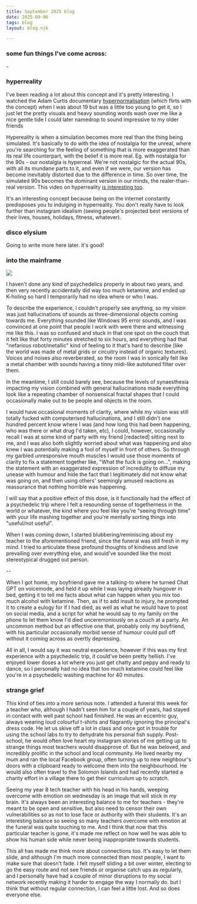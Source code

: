 ```yaml
---
title: September 2025 blog
date: 2025-09-06
tags: blog
layout: blog.njk

---
```


<h3>some fun things I've come across:</h3>
- 

<h3>hyperreality</h3>
I've been reading a lot about this concept and it's pretty interesting. I watched the Adam Curtis documentary <a href="https://www.youtube.com/watch?v=Gr7T07WfIhM">hypernormalisation</a> (which flirts with the concept) when I was about 19 but was a little too young to get it, so I just let the pretty visuals and heavy sounding words wash over me like a nice gentle tide I could later namedrop to sound impressive to my older friends

Hypereality is when a simulation becomes more real than the thing being simulated. It's basically to do with the idea of nostalgia for the unreal, where you're searching for the feeling of something that is more exaggerated than its real life counterpart, with the belief it is more real. Eg. with nostalgia for the 90s - our nostalgia is hyperreal. We're not nostalgic for the actual 90s, with all its mundane parts to it, and even if we were, our version has become inevitably distorted due to the difference in time. So over time, the simulated 90s becomes the dominant version in our minds, the realer-than-real version. This video on hyperreality [is interesting too](https://www.youtube.com/watch?v=zUuiqFGviOU).

It's an interesting concept because being on the internet constantly predisposes you to indulging in hyperreality. You don't really have to look further than instagram idealism (seeing people's projected best versions of their lives, houses, holidays, fitness, whatever).


<h3>disco elysium</h3>
Going to write more here later. it's good!

<h3>into the mainframe</h3>

<img src="/img/8rn0mzpnunz61.jpg">

I haven't done any kind of psychedelics properly in about two years, and then very recently accidentally did way too much ketamine, and ended up K-holing so hard I temporarily had no idea where or who I was.

To describe the experience, I couldn't properly see anything, so my vision was just hallucinations of sounds as three-dimensional objects coming towards me. Everything sounded like Windows 95 error sounds, and I was convinced at one point that people I work with were there and witnessing me like this. I was so confused and stuck in that one spot on the couch that it felt like that forty minutes stretched to six hours, and everything had that "nefarious robot/metallic" kind of feeling to it that's hard to describe (like the world was made of metal grids or circuitry instead of organic textures). Voices and noises also reverberated, so the room I was in sonically felt like a metal chamber with sounds having a tinny midi-like autotuned filter over them.

In the meantime, I still could barely see, because the levels of synaesthesia impacting my vision combined with general hallucinations made everything look like a repeating chamber of nonsensical fractal shapes that I could occasionally make out to be people and objects in the room.

I would have occasional moments of clarity, where while my vision was still totally fucked with computerised hallucinations, and I still didn't one hundred percent know where I was (and how long this had been happening, who was there or what drug I'd taken, etc), I could, however, occasionally recall I was at some kind of party with my friend [redacted] sitting next to me, and I was also both slightly worried about what was happening and also knew I was potentially making a fool of myself in front of others. So through my garbled unresponsive mouth muscles I would use those moments of clarity to fix a statement together like, "What the fuck is going on...", making the statement with an exaggerated expression of incredulity to diffuse my unease with humour and hide the fact that I legitimately did not know what was going on, and then using others' seemingly amused reactions as reassurance that nothing horrible was happening.

I will say that a positive effect of this dose, is it functionally had the effect of a psychedelic trip where I felt a resounding sense of togetherness in the world or whatever, the kind where you feel like you're "seeing through time" with your life mashing together and you're mentally sorting things into "useful/not useful".

When I was coming down, I started blubbering/reminiscing about my teacher to the aforementioned friend, since the funeral was still fresh in my mind. I tried to articulate these profound thoughts of kindness and love prevailing over everything else, and would've sounded like the most stereotypical drugged out person.

--

When I got home, my boyfriend gave me a talking-to where he turned Chat GPT on voicemode, and held it up while I was laying already hungover in bed, getting it to tell me facts about what can happen when you mix too much alcohol with ketamine. Then, as if to add insult to injury, he prompted it to create a eulogy for if I had died, as well as what he would have to post on social media, and a script for what he would say to my family on the phone to let them know I'd died unceremoniously on a couch at a party. An uncommon method but an effective one that, probably only my boyfriend, with his particular occasionally morbid sense of humour could pull off without it coming across as overtly depressing.

All in all, I would say it was neutral experience, however if this was my first experience with a psychedelic trip, it could've been pretty hellish. I've enjoyed lower doses a lot where you just get chatty and peppy and ready to dance, so I personally had no idea that too much ketamine could feel like you're in a psychedelic washing machine for 40 minutes.

<h3>strange grief</h3>

This kind of ties into a more serious note. I attended a funeral this week for a teacher who, although I hadn't seen him for a couple of years, had stayed in contact with well past school had finished. He was an eccentric guy, always wearing loud colourful t-shirts and flagrantly ignoring the principal's dress code. He let us skive off a lot in class and once got in trouble for using the school labs to try to dehydrate his personal fish supply. Post-school, he would often love heart my instagram stories of me getting up to strange things most teachers would disapprove of. But he was beloved, and incredibly prolific in the school and local community. He lived nearby my mum and ran the local Facebook group, often turning up to new neighbour's doors with a clipboard ready to welcome them into the neighbourhood. He would also often travel to the Solomon Islands and had recently started a charity effort in a village there to get their curriculum up to scratch.

 Seeing my year 8 tech teacher with his head in his hands, weeping overcome with emotion on wednesday is an image that will stick in my brain. It's always been an interesting balance to me for teachers - they're meant to be open and sensitive, but also need to censor their own vulnerabilities so as not to lose face or authority with their students. It's an interesting balance so seeing so many teachers overcome with emotion at the funeral was quite touching to me. And I think that now that this particular teacher is gone, it's made me reflect on how well he was able to show his human side while never being inappropriate towards students.

This all has made me think more about connections too. It's easy to let them slide, and although I'm much more connected than most people, I want to make sure that doesn't fade. I felt myself sliding a bit over winter, electing to go the easy route and not see friends or organise catch ups as regularly, and I personally have had a couple of minor disruptions to my social network recently making it harder to engage the way I normally do. but I think that without regular connection, I can feel a little lost. And so does everyone else.  